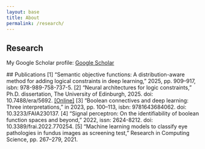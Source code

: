 ```yaml
---
layout: base
title: About
permalink: /research/
---
```

## Research
<p>My Google Scholar profile: <a href="https://scholar.google.com/citations?user=09ZfRxIAAAAJ" target="_blank">Google Scholar</a></p>
## Publications
    [1] “Semantic objective functions: A distribution-aware method for adding logical constraints in deep learning,” 2025, pp. 909–917, isbn: 978-989-758-737-5.
    [2] “Neural architectures for logic constraints,” Ph.D. dissertation, The University of Edinburgh, 2025. doi: 10.7488/era/5692. <a href="https://hdl.handle.net/1842/43151" target="_blank">[Online]</a>
    [3] “Boolean connectives and deep learning: Three interpretations,” in 2023, pp. 100–113, isbn: 9781643684062. doi: 10.3233/FAIA230137.
    [4] “Signal perceptron: On the identifiability of boolean function spaces and beyond,” 2022, issn: 2624-8212. doi: 10.3389/frai.2022.770254.
    [5] “Machine learning models to classify eye pathologies in fundus images as screening test,” Research in Computing Science, pp. 267–279, 2021.
